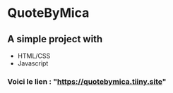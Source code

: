 # QuoteByMica
## A simple project with
-  HTML/CSS
-  Javascript
### Voici le lien : "https://quotebymica.tiiny.site"
